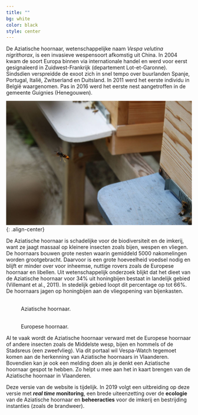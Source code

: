 ```yaml
---
title: ""
bg: white     
color: black  
style: center
---
```


De Aziatische hoornaar, wetenschappelijke naam *Vespa velutina nigrithorax*, is een invasieve wespensoort afkomstig uit China. In 2004 kwam de soort Europa binnen via internationale handel en werd voor eerst gesignaleerd in Zuidwest-Frankrijk (departement Lot-et-Garonne). Sindsdien verspreidde de exoot zich in snel tempo over buurlanden Spanje, Portugal, Italië, Zwitserland en Duitsland. In 2011 werd het eerste individu in België waargenomen. Pas in 2016 werd het eerste nest aangetroffen in de gemeente Guignies (Henegouwen).

![ 20180823_jagend_Mark Depaepe](./images/20180823_jagend_MarkDepaepe.jpg){: .align-center}

De Aziatische hoornaar is schadelijke voor de biodiversiteit en de imkerij, want ze jaagt massaal op kleinere insecten zoals bijen, wespen en vliegen. De hoornaars bouwen grote nesten waarin gemiddeld 5000 nakomelingen worden grootgebracht. Daarvoor is een grote hoeveelheid voedsel nodig en blijft er minder over voor inheemse, nuttige rovers zoals de Europese hoornaar en libellen. Uit wetenschappelijk onderzoek blijkt dat het dieet van de Aziatische hoornaar voor 34% uit honingbijen bestaat in landelijk gebied (Villemant et al., 2011). In stedelijk gebied loopt dit percentage op tot 66%. De hoornaars jagen op honingbijen aan de vliegopening van bijenkasten.

<figure style="width: 300px" class="align-left">
  <img src="{{ './images/Aziatische_hoornaar_foraging_HBV.JPG' | absolute_url }}" alt="">
  <figcaption>Aziatische hoornaar.</figcaption>
</figure>
<figure style="width: 300px" class="align-left">
  <img src="{{ './images/Europese_hoornaar_foraging_Hans De Blauw.jpg' | absolute_url }}" alt="">
  <figcaption>Europese hoornaar.</figcaption>
</figure> 

Al te vaak wordt de Aziatische hoornaar verward met de Europese hoornaar of andere insecten zoals de Middelste wesp, bijen en hommels of de Stadsreus (een zweefvlieg). Via dit portaal wil Vespa-Watch tegemoet komen aan de herkenning van Aziatische hoornaars in Vlaanderen. Bovendien kan je ook een melding doen als je denkt een Aziatische hoornaar gespot te hebben. Zo helpt u mee aan het in kaart brengen van de Aziatische hoornaar in Vlaanderen.

Deze versie van de website is tijdelijk. In 2019 volgt een uitbreiding op deze versie met ***real time* monitoring**, een brede uiteenzetting over de **ecologie** van de Aziatische hoornaar en **beheeracties** voor de imkerij en bestrijding instanties (zoals de brandweer).
